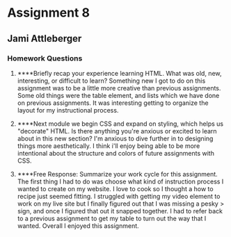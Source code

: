 # Assignment 8
## Jami Attleberger
### Homework Questions

1. ****Briefly recap your experience learning HTML. What was old, new, interesting, or difficult to learn?
    Something new I got to do on this assignment was to be a little more creative than
    previous assignments. Some old things were the table element, and lists which we have done on previous assignments. It was interesting getting to organize the layout for my instructional process.

2. ****Next module we begin CSS and expand on styling, which helps us "decorate" HTML. Is there anything you're anxious or excited to learn about in this new section?
    I'm anxious to dive further in to designing things more aesthetically. I think i'll enjoy being able to be more intentional about the structure and colors of future assignments with CSS.

3. ****Free Response: Summarize your work cycle for this assignment.
    The first thing I had to do was choose what kind of instruction process I wanted to create on my website. I love to cook so I thought a how to recipe just seemed fitting. I struggled with getting my video element to work on my live site but I finally figured out that I was missing a pesky > sign, and once I figured that out it snapped together. I had to refer back to a previous assignment to get my table to turn out the way that I wanted. Overall I enjoyed this assignment.
